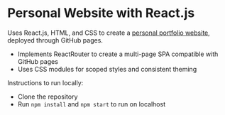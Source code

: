 # Personal Website with React.js

Uses React.js, HTML, and CSS to create a [personal portfolio website](https://rebeccaschou.github.io/personal-website/), deployed through GitHub pages.

- Implements ReactRouter to create a multi-page SPA compatible with GitHub pages
- Uses CSS modules for scoped styles and consistent theming

Instructions to run locally:

- Clone the repository
- Run `npm install` and `npm start` to run on localhost
